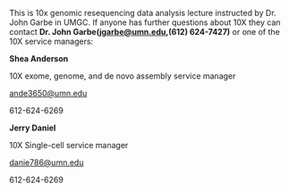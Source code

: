 This is 10x genomic resequencing data analysis lecture instructed by Dr. John Garbe in UMGC.
If anyone has further questions about 10X they can contact **Dr. John Garbe(jgarbe@umn.edu,(612) 624-7427)** or one of the 10X service managers:

**Shea Anderson**

10X exome, genome, and de novo assembly service manager

ande3650@umn.edu 

612-624-6269


**Jerry Daniel**

10X Single-cell service manager

danie786@umn.edu

612-624-6269
